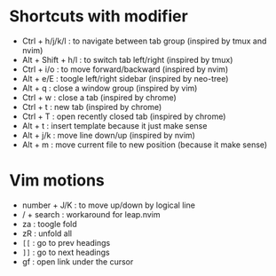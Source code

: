 # Shortcuts with modifier

+ Ctrl + h/j/k/l : to navigate between tab group (inspired by tmux and nvim)
+ Alt + Shift + h/l : to switch tab left/right (inspired by tmux)
+ Ctrl + i/o : to move forward/backward (inspired by nvim)
+ Alt + e/E : toogle left/right sidebar (inspired by neo-tree)
+ Alt + q : close a window group (inspired by vim)
+ Ctrl + w : close a tab (inspired by chrome)
+ Ctrl + t : new tab (inspired by chrome)
+ Ctrl + T : open recently closed tab (inspired by chrome)
+ Alt + t : insert template because it just make sense
+ Alt + j/k : move line down/up (inspired by nvim)
+ Alt + m : move current file to new position (because it make sense)

# Vim motions

+ number + J/K : to move up/down by logical line
+ / + search : workaround for leap.nvim
+ za : toogle fold
+ zR : unfold all
+ `[[` : go to prev headings
+ `]]` : go to next headings
+ gf : open link under the cursor
